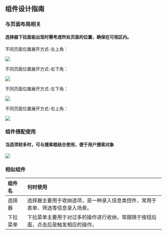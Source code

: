 ## 组件设计指南


### 与页面布局相关

#### 选择器下拉面板出现时需考虑所处页面的位置，确保在可视区内。


不同页面位置展开方式-左上角：

![](https://oteam-tdesign-1258344706.cos.ap-guangzhou.myqcloud.com/site/design/%E9%80%89%E6%8B%A9%E5%99%A8-%E5%B7%A6%E4%B8%8A%E8%A7%92.png)




不同页面位置展开方式-右下角：

![](https://oteam-tdesign-1258344706.cos.ap-guangzhou.myqcloud.com/site/design/%E9%80%89%E6%8B%A9%E5%99%A8-%E5%8F%B3%E4%B8%8B%E8%A7%92.png)


不同页面位置展开方式-左下角：

![](https://oteam-tdesign-1258344706.cos.ap-guangzhou.myqcloud.com/site/design/%E9%80%89%E6%8B%A9%E5%99%A8-%E5%B7%A6%E4%B8%8B%E8%A7%92.png)



不同页面位置展开方式-右上角：

![](https://oteam-tdesign-1258344706.cos.ap-guangzhou.myqcloud.com/site/design/%E9%80%89%E6%8B%A9%E5%99%A8-%E5%8F%B3%E4%B8%8A%E8%A7%92.png)








### 组件搭配使用

#### 当选项较多时，可与搜索框结合使用，便于用户搜索对象
![](https://oteam-tdesign-1258344706.cos.ap-guangzhou.myqcloud.com/site/design/%E9%80%89%E6%8B%A9%E5%99%A8-%E7%BB%84%E4%BB%B6%E6%90%AD%E9%85%8D%E4%BD%BF%E7%94%A8.png)




### 相似组件

| 组件名   | 何时使用                                                     |
| :------- | :----------------------------------------------------------- |
| 选择器   | 选择器主要用于收纳选项，是一种录入信息类控件，常用于表单、筛选等信息录入场景。 |
| 下拉菜单 | 下拉菜单主要用于对过多的操作进行收纳，常跟随于按钮后面，点击后是触发相应的操作。 |

